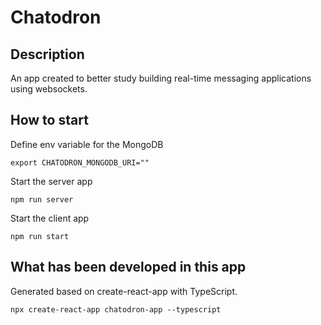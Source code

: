 # Chatodron

## Description

An app created to better study building real-time messaging applications using websockets.

## How to start

Define env variable for the MongoDB
```
export CHATODRON_MONGODB_URI=""
```

Start the server app
```
npm run server
```

Start the client app
```
npm run start
```

## What has been developed in this app

Generated based on create-react-app with TypeScript.

```
npx create-react-app chatodron-app --typescript
```
